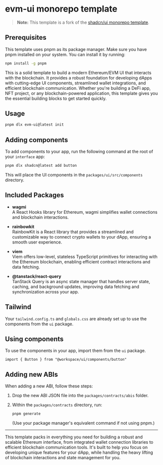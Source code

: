 # evm-ui monorepo template

> **Note:** This template is a fork of the [shadcn/ui monorepo template](https://github.com/shadcn-ui/ui/tree/main/templates/monorepo-next).

## Prerequisites

This template uses pnpm as its package manager. Make sure you have pnpm installed on your system. You can install it by running:

```bash
npm install -g pnpm
```

This is a solid template to build a modern Ethereum/EVM UI that interacts with the blockchain. It provides a robust foundation for developing dApps with cutting-edge UI components, streamlined wallet integrations, and efficient blockchain communication. Whether you're building a DeFi app, NFT project, or any blockchain-powered application, this template gives you the essential building blocks to get started quickly.

## Usage

```bash
pnpm dlx evm-ui@latest init
```

## Adding components

To add components to your app, run the following command at the root of your `interface` app:

```bash
pnpm dlx shadcn@latest add button
```

This will place the UI components in the `packages/ui/src/components` directory.

## Included Packages

- **wagmi**  
  A React Hooks library for Ethereum, wagmi simplifies wallet connections and blockchain interactions.

- **rainbowkit**  
  RainbowKit is a React library that provides a streamlined and customizable way to connect crypto wallets to your dApp, ensuring a smooth user experience.

- **viem**  
  Viem offers low-level, stateless TypeScript primitives for interacting with the Ethereum blockchain, enabling efficient contract interactions and data fetching.

- **@tanstack/react-query**  
  TanStack Query is an async state manager that handles server state, caching, and background updates, improving data fetching and synchronization across your app.

## Tailwind

Your `tailwind.config.ts` and `globals.css` are already set up to use the components from the `ui` package.

## Using components

To use the components in your app, import them from the `ui` package.

```tsx
import { Button } from "@workspace/ui/components/button"
```

## Adding new ABIs

When adding a new ABI, follow these steps:
1. Drop the new ABI JSON file into the `packages/contracts/abis` folder.
2. Within the `packages/contracts` directory, run:
   
   ```bash
   pnpm generate
   ```
   
   (Use your package manager's equivalent command if not using pnpm.)

---

This template packs in everything you need for building a robust and scalable Ethereum interface, from integrated wallet connection libraries to efficient blockchain communication tools. It's built to help you focus on developing unique features for your dApp, while handling the heavy lifting of blockchain interactions and state management for you.